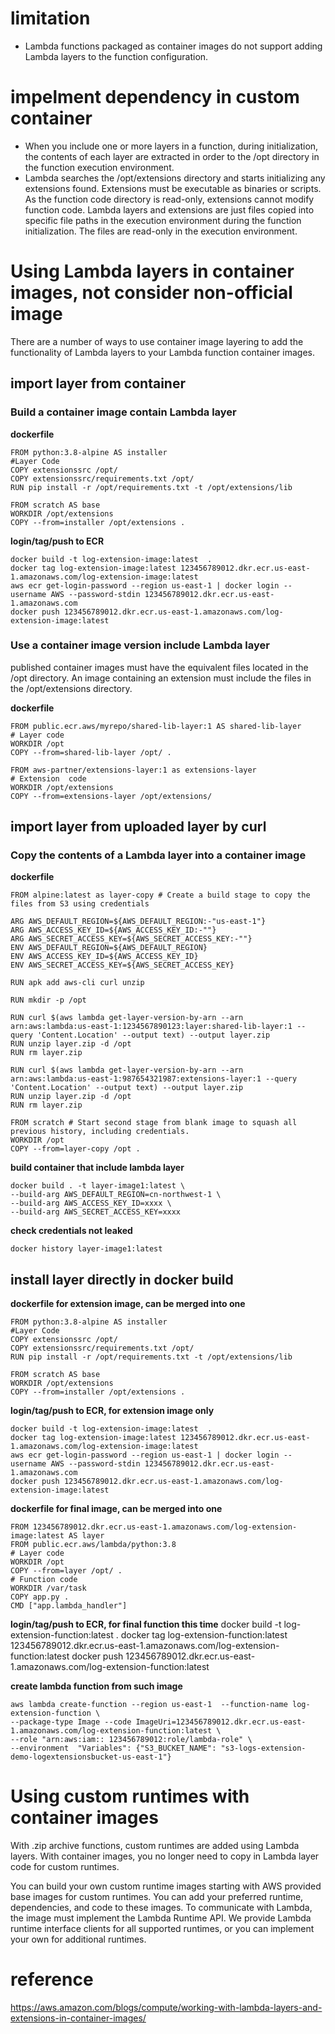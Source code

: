 # limitation
- Lambda functions packaged as container images do not support adding Lambda layers to the function configuration.

# impelment dependency in custom container
- When you include one or more layers in a function, during initialization, the contents of each layer are extracted in order to the /opt directory in the function execution environment.
- Lambda searches the /opt/extensions directory and starts initializing any extensions found. Extensions must be executable as binaries or scripts. As the function code directory is read-only, extensions cannot modify function code. Lambda layers and extensions are just files copied into specific file paths in the execution environment during the function initialization. The files are read-only in the execution environment.

# Using Lambda layers in container images, not consider non-official image
There are a number of ways to use container image layering to add the functionality of Lambda layers to your Lambda function container images.

## import layer from container
### Build a container image contain Lambda layer
**dockerfile**
```
FROM python:3.8-alpine AS installer
#Layer Code
COPY extensionssrc /opt/
COPY extensionssrc/requirements.txt /opt/
RUN pip install -r /opt/requirements.txt -t /opt/extensions/lib

FROM scratch AS base
WORKDIR /opt/extensions
COPY --from=installer /opt/extensions .
```

**login/tag/push to ECR**
```shell
docker build -t log-extension-image:latest  .
docker tag log-extension-image:latest 123456789012.dkr.ecr.us-east-1.amazonaws.com/log-extension-image:latest
aws ecr get-login-password --region us-east-1 | docker login --username AWS --password-stdin 123456789012.dkr.ecr.us-east-1.amazonaws.com
docker push 123456789012.dkr.ecr.us-east-1.amazonaws.com/log-extension-image:latest
```

### Use a container image version include Lambda layer
published container images must have the equivalent files located in the /opt directory. An image containing an extension must include the files in the /opt/extensions directory.

**dockerfile**
```
FROM public.ecr.aws/myrepo/shared-lib-layer:1 AS shared-lib-layer
# Layer code
WORKDIR /opt
COPY --from=shared-lib-layer /opt/ .

FROM aws-partner/extensions-layer:1 as extensions-layer
# Extension  code
WORKDIR /opt/extensions
COPY --from=extensions-layer /opt/extensions/ 
```

## import layer from uploaded layer by curl
### Copy the contents of a Lambda layer into a container image

**dockerfile**
```
FROM alpine:latest as layer-copy # Create a build stage to copy the files from S3 using credentials

ARG AWS_DEFAULT_REGION=${AWS_DEFAULT_REGION:-"us-east-1"}
ARG AWS_ACCESS_KEY_ID=${AWS_ACCESS_KEY_ID:-""}
ARG AWS_SECRET_ACCESS_KEY=${AWS_SECRET_ACCESS_KEY:-""}
ENV AWS_DEFAULT_REGION=${AWS_DEFAULT_REGION}
ENV AWS_ACCESS_KEY_ID=${AWS_ACCESS_KEY_ID}
ENV AWS_SECRET_ACCESS_KEY=${AWS_SECRET_ACCESS_KEY}

RUN apk add aws-cli curl unzip

RUN mkdir -p /opt

RUN curl $(aws lambda get-layer-version-by-arn --arn arn:aws:lambda:us-east-1:1234567890123:layer:shared-lib-layer:1 --query 'Content.Location' --output text) --output layer.zip
RUN unzip layer.zip -d /opt
RUN rm layer.zip

RUN curl $(aws lambda get-layer-version-by-arn --arn arn:aws:lambda:us-east-1:987654321987:extensions-layer:1 --query 'Content.Location' --output text) --output layer.zip
RUN unzip layer.zip -d /opt
RUN rm layer.zip

FROM scratch # Start second stage from blank image to squash all previous history, including credentials.
WORKDIR /opt
COPY --from=layer-copy /opt .
```

**build container that include lambda layer**
```shell
docker build . -t layer-image1:latest \
--build-arg AWS_DEFAULT_REGION=cn-northwest-1 \
--build-arg AWS_ACCESS_KEY_ID=xxxx \
--build-arg AWS_SECRET_ACCESS_KEY=xxxx
```

**check credentials not leaked**
```shell
docker history layer-image1:latest
```

## install layer directly in docker build

**dockerfile for extension image, can be merged into one**
```
FROM python:3.8-alpine AS installer
#Layer Code
COPY extensionssrc /opt/
COPY extensionssrc/requirements.txt /opt/
RUN pip install -r /opt/requirements.txt -t /opt/extensions/lib

FROM scratch AS base
WORKDIR /opt/extensions
COPY --from=installer /opt/extensions .
```

**login/tag/push to ECR, for extension image only**
```shell
docker build -t log-extension-image:latest  .
docker tag log-extension-image:latest 123456789012.dkr.ecr.us-east-1.amazonaws.com/log-extension-image:latest
aws ecr get-login-password --region us-east-1 | docker login --username AWS --password-stdin 123456789012.dkr.ecr.us-east-1.amazonaws.com
docker push 123456789012.dkr.ecr.us-east-1.amazonaws.com/log-extension-image:latest
```

**dockerfile for final image, can be merged into one**
```
FROM 123456789012.dkr.ecr.us-east-1.amazonaws.com/log-extension-image:latest AS layer
FROM public.ecr.aws/lambda/python:3.8
# Layer code
WORKDIR /opt
COPY --from=layer /opt/ .
# Function code
WORKDIR /var/task
COPY app.py .
CMD ["app.lambda_handler"]
```

**login/tag/push to ECR, for final function this time**
docker build -t log-extension-function:latest  .
docker tag log-extension-function:latest 123456789012.dkr.ecr.us-east-1.amazonaws.com/log-extension-function:latest
docker push 123456789012.dkr.ecr.us-east-1.amazonaws.com/log-extension-function:latest

**create lambda function from such image**
```shell
aws lambda create-function --region us-east-1  --function-name log-extension-function \
--package-type Image --code ImageUri=123456789012.dkr.ecr.us-east-1.amazonaws.com/log-extension-function:latest \
--role "arn:aws:iam:: 123456789012:role/lambda-role" \
--environment  "Variables": {"S3_BUCKET_NAME": "s3-logs-extension-demo-logextensionsbucket-us-east-1"}
```

# Using custom runtimes with container images
With .zip archive functions, custom runtimes are added using Lambda layers. With container images, you no longer need to copy in Lambda layer code for custom runtimes.

You can build your own custom runtime images starting with AWS provided base images for custom runtimes. You can add your preferred runtime, dependencies, and code to these images. To communicate with Lambda, the image must implement the Lambda Runtime API. We provide Lambda runtime interface clients for all supported runtimes, or you can implement your own for additional runtimes.


# reference
https://aws.amazon.com/blogs/compute/working-with-lambda-layers-and-extensions-in-container-images/
